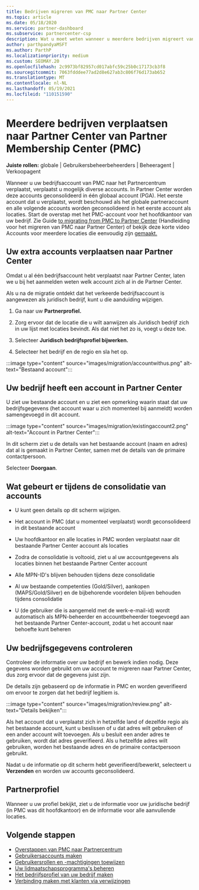 ```yaml
---
title: Bedrijven migreren van PMC naar Partner Center
ms.topic: article
ms.date: 05/18/2020
ms.service: partner-dashboard
ms.subservice: partnercenter-csp
description: Wat u moet weten wanneer u meerdere bedrijven migreert van Partner Membership Center (PMC) naar Partner Center en deze consolideren in een wereldwijd partneraccount.
author: parthpandyaMSFT
ms.author: ParthP
ms.localizationpriority: medium
ms.custom: SEOMAY.20
ms.openlocfilehash: 2c9973bf82957cd017abfc59c25b0c17173cb3f8
ms.sourcegitcommit: 7063fdddee77ad2d8e627ab3c806f76d173ab652
ms.translationtype: MT
ms.contentlocale: nl-NL
ms.lasthandoff: 05/19/2021
ms.locfileid: "110151590"
---
```

# <a name="moving-multiple-companies-to-partner-center-from-partner-membership-center-pmc"></a>Meerdere bedrijven verplaatsen naar Partner Center van Partner Membership Center (PMC)

**Juiste rollen:** globale | Gebruikersbeheerbeheerders | Beheeragent | Verkoopagent

Wanneer u uw bedrijfsaccount van PMC naar het Partnercentrum verplaatst, verplaatst u mogelijk diverse accounts. In Partner Center worden deze accounts geconsolideerd in één globaal account (PGA). Het eerste account dat u verplaatst, wordt beschouwd als het globale partneraccount en alle volgende accounts worden geconsolideerd in het eerste account als locaties. Start de overstap met het PMC-account voor het hoofdkantoor van uw bedrijf. Zie Guide [to migrating from PMC to Partner Center](guide-to-migration.md) (Handleiding voor het migreren van PMC naar Partner Center) of bekijk deze korte video Accounts voor meerdere locaties die eenvoudig zijn [gemaakt.](https://vimeo.com/290335248)

## <a name="move-your-additional-accounts-into-partner-center"></a>Uw extra accounts verplaatsen naar Partner Center

Omdat u al één bedrijfsaccount hebt verplaatst naar Partner Center, laten we u bij het aanmelden weten welk account zich al in de Partner Center.

Als u na de migratie ontdekt dat het verkeerde bedrijfsaccount is aangewezen als juridisch bedrijf, kunt u die aanduiding wijzigen.

1. Ga naar uw **Partnerprofiel.**

2. Zorg ervoor dat de locatie die u wilt aanwijzen als Juridisch bedrijf zich in uw lijst met locaties bevindt. Als dat niet het zo is, voegt u deze toe.

3. Selecteer **Juridisch bedrijfsprofiel bijwerken.**

4. Selecteer het bedrijf en de regio en sla het op.

:::image type="content" source="images/migration/accountwithus.png" alt-text="Bestaand account":::

## <a name="your-company-has-an-account-in-partner-center"></a>Uw bedrijf heeft een account in Partner Center

U ziet uw bestaande account en u ziet een opmerking waarin staat dat uw bedrijfsgegevens (het account waar u zich momenteel bij aanmeldt) worden samengevoegd in dit account.

:::image type="content" source="images/migration/existingaccount2.png" alt-text="Account in Partner Center":::

In dit scherm ziet u de details van het bestaande account (naam en adres) dat al is gemaakt in Partner Center, samen met de details van de primaire contactpersoon.

Selecteer **Doorgaan**.

## <a name="what-happens-during-consolidation-of-accounts"></a>Wat gebeurt er tijdens de consolidatie van accounts

- U kunt geen details op dit scherm wijzigen.

- Het account in PMC (dat u momenteel verplaatst) wordt geconsolideerd in dit bestaande account

- Uw hoofdkantoor en alle locaties in PMC worden verplaatst naar dit bestaande Partner Center account als locaties

- Zodra de consolidatie is voltooid, ziet u al uw accountgegevens als locaties binnen het bestaande Partner Center account

- Alle MPN-ID's blijven behouden tijdens deze consolidatie

- Al uw bestaande competenties (Gold/Silver), aankopen (MAPS/Gold/Silver) en de bijbehorende voordelen blijven behouden tijdens consolidatie

- U (de gebruiker die is aangemeld met de werk-e-mail-id) wordt automatisch als MPN-beheerder en accountbeheerder toegevoegd aan het bestaande Partner Center-account, zodat u het account naar behoefte kunt beheren

## <a name="review-your-company-information"></a>Uw bedrijfsgegevens controleren

Controleer de informatie over uw bedrijf en bewerk indien nodig.  Deze gegevens worden gebruikt om uw account te migreren naar Partner Center, dus zorg ervoor dat de gegevens juist zijn.

De details zijn gebaseerd op de informatie in PMC en worden geverifieerd om ervoor te zorgen dat het bedrijf legitiem is.


:::image type="content" source="images/migration/review.png" alt-text="Details bekijken":::

Als het account dat u verplaatst zich in hetzelfde land of dezelfde regio als het bestaande account, kunt u beslissen of u dat adres wilt gebruiken of een ander account wilt toevoegen. Als u besluit een ander adres te gebruiken, wordt dat adres geverifieerd. Als u hetzelfde adres wilt gebruiken, worden het bestaande adres en de primaire contactpersoon gebruikt.

Nadat u de informatie op dit scherm hebt geverifieerd/bewerkt, selecteert u **Verzenden** en worden uw accounts geconsolideerd.

## <a name="partner-profile"></a>Partnerprofiel

Wanneer u uw profiel bekijkt, ziet u de informatie voor uw juridische bedrijf (in PMC was dit hoofdkantoor) en de informatie voor alle aanvullende locaties.

## <a name="next-steps"></a>Volgende stappen

- [Overstappen van PMC naar Partnercentrum](move-pmc-pc-map.md)
- [Gebruikersaccounts maken](create-user-accounts-and-set-permissions.md)
- [Gebruikersrollen en -machtigingen toewijzen](permissions-overview.md)
- [Uw lidmaatschapsprogramma's beheren](renew-mpn-offers.md)
- [Het bedrijfsprofiel van uw bedrijf maken](create-a-marketing-profile.md)
- [Verbinding maken met klanten via verwijzingen](manage-leads.md)
